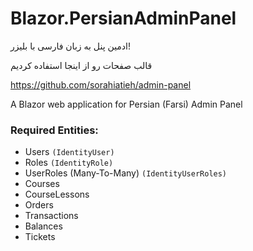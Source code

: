 # Blazor.PersianAdminPanel
ادمین پنل به زبان فارسی با بلیزر!

قالب صفحات رو از اینجا استفاده کردیم

https://github.com/sorahiatieh/admin-panel

A Blazor web application for Persian (Farsi) Admin Panel

### Required Entities:

- Users `(IdentityUser)`
- Roles `(IdentityRole)`
- UserRoles (Many-To-Many) `(IdentityUserRoles)`
- Courses
- CourseLessons
- Orders
- Transactions
- Balances
- Tickets